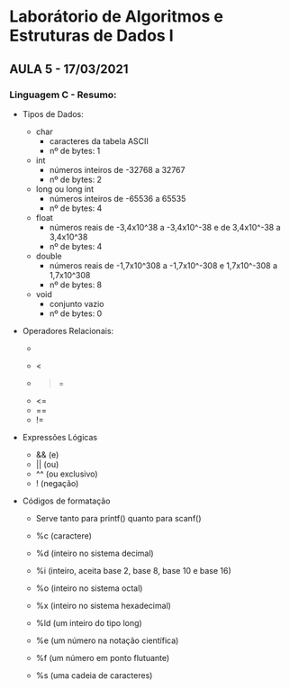 # Laborátorio de Algoritmos e Estruturas de Dados I
## AULA 5 - 17/03/2021

### Linguagem C - Resumo:
* Tipos de Dados:
    * char
        * caracteres da tabela ASCII
        * nº de bytes: 1
    * int
        * números inteiros de -32768 a 32767
        * nº de bytes: 2
    * long ou long int
        * números inteiros de -65536 a 65535
        * nº de bytes: 4
    * float
        * números reais de -3,4x10^38 a -3,4x10^-38 e de 3,4x10^-38 a 3,4x10^38
        * nº de bytes: 4
    * double
        * números reais de -1,7x10^308 a -1,7x10^-308 e 1,7x10^-308 a 1,7x10^308
        * nº de bytes: 8
    * void
        * conjunto vazio
        * nº de bytes: 0

* Operadores Relacionais:
    * >
    * <
    * >=
    * <=
    * ==
    * !=

* Expressões Lógicas
    * && (e)
    * || (ou)
    * ^^ (ou exclusivo)
    * ! (negação)

* Códigos de formatação
    * Serve tanto para printf() quanto para scanf()

    * %c (caractere)
    * %d (inteiro no sistema decimal)
    * %i (inteiro, aceita base 2, base 8, base 10 e base 16)
    * %o (inteiro no sistema octal)
    * %x (inteiro no sistema hexadecimal)
    * %ld (um inteiro do tipo long)
    * %e (um número na notação científica)
    * %f (um número em ponto flutuante)
    * %s (uma cadeia de caracteres)

